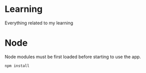 # Learning

Everything related to my learning

# Node

Node modules must be first loaded before starting to
use the app.

```bash
npm install
```
